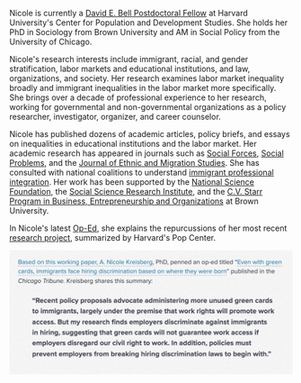 Nicole is currently a [David E. Bell Postdoctoral Fellow](https://www.hsph.harvard.edu/population-development/postdoctoral-fellowships/bell-fellowship/) at Harvard University's Center for Population and Development Studies. She holds her PhD in Sociology from Brown University and AM in Social Policy from the University of Chicago.

Nicole's research interests include immigrant, racial, and gender stratification, labor markets and educational institutions, and law, organizations, and society. Her research examines labor market inequality broadly and immigrant inequalities in the labor market more specifically. She brings over a decade of professional experience to her research, working for governmental and non-governmental organizations as a policy researcher, investigator, organizer, and career counselor. 

Nicole has published dozens of academic articles, policy briefs, and essays on inequalities in educational institutions and the labor market. Her academic research has appeared in journals such as [Social Forces](https://academic.oup.com/sf/advance-article-abstract/doi/10.1093/sf/soy128/5320369?redirectedFrom=fulltext), [Social Problems](https://academic.oup.com/socpro/advance-article-abstract/doi/10.1093/socpro/spab080/6497632), and the [Journal of Ethnic and Migration Studies](https://www.tandfonline.com/eprint/ZAHPEDBUTGXIAZGFQPN5/full?target=10.1080/1369183X.2020.1750947). She has consulted with national coalitions to understand [immigrant professional integration](https://www.imprintproject.org/the-latest-numbers-college-educated-immigrants-in-the-u-s/). Her work has been supported by the [National Science Foundation](https://www.nsf.gov/awardsearch/showAward?AWD_ID=1920714&HistoricalAwards=false), the [Social Science Research Institute](https://www.brown.edu/initiatives/social-science-research/director), and the [C.V. Starr Program in Business, Entrepreneurship and Organizations](https://www.brown.edu/academics/business-entrepreneurship-organizations/graduate-research-hazeltine-fellowships) at Brown University.

In Nicole's latest [Op-Ed](https://www.chicagotribune.com/opinion/commentary/ct-opinion-latinos-green-cards-hiring-discrimination-20220207-hixwjn7hrra3deptqqktfk4dz4-story.html), she explains the repurcussions of her most recent [research project](https://www.hsph.harvard.edu/population-development/2022/02/08/from-harvard-pop-center-working-paper-to-op-ed-harvard-bell-fellow-pens-this-commentary-on-hiring-discrimination-faced-by-immigrants/), summarized by Harvard's Pop Center.

![oped](oped.png) <!-- .element style="height: 100px" -->
